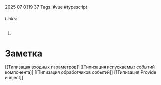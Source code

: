 2025 07 0319 37
Tags: #vue #typescript 
###### Links: 
1) 
# Заметка
[[Типизация входных параметров]]
[[Типизация испускаемых событий компонента]]
[[Типизация обработчиков событий]]
[[Типизация Provide и inject]]